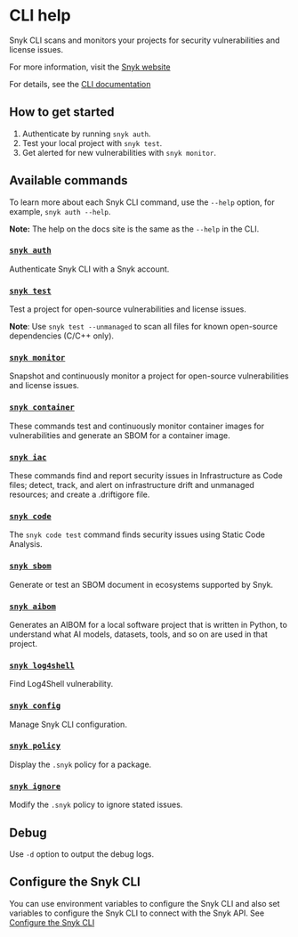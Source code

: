 # CLI help

Snyk CLI scans and monitors your projects for security vulnerabilities and license issues.

For more information, visit the [Snyk website](https://snyk.io)

For details, see the [CLI documentation](https://docs.snyk.io/snyk-cli)

## How to get started

1. Authenticate by running `snyk auth`.
2. Test your local project with `snyk test`.
3. Get alerted for new vulnerabilities with `snyk monitor`.

## Available commands

To learn more about each Snyk CLI command, use the `--help` option, for example, `snyk auth --help`.

**Note:** The help on the docs site is the same as the `--help` in the CLI.

### [`snyk auth`](auth.md)

Authenticate Snyk CLI with a Snyk account.

### [`snyk test`](test.md)

Test a project for open-source vulnerabilities and license issues.

**Note**: Use `snyk test --unmanaged` to scan all files for known open-source dependencies (C/C++ only).

### [`snyk monitor`](monitor.md)

Snapshot and continuously monitor a project for open-source vulnerabilities and license issues.

### [`snyk container`](container.md)

These commands test and continuously monitor container images for vulnerabilities and generate an SBOM for a container image.

### [`snyk iac`](iac.md)

These commands find and report security issues in Infrastructure as Code files; detect, track, and alert on infrastructure drift and unmanaged resources; and create a .driftigore file.

### [`snyk code`](code.md)

The `snyk code test` command finds security issues using Static Code Analysis.

### [`snyk sbom`](sbom.md)

Generate or test an SBOM document in ecosystems supported by Snyk.

### [`snyk aibom`](aibom.md)

Generates an AIBOM for a local software project that is written in Python, to understand what AI models, datasets, tools, and so on are used in that project.

### [`snyk log4shell`](log4shell.md)

Find Log4Shell vulnerability.

### [`snyk config`](config.md)

Manage Snyk CLI configuration.

### [`snyk policy`](policy.md)

Display the `.snyk` policy for a package.

### [`snyk ignore`](ignore.md)

Modify the `.snyk` policy to ignore stated issues.

## Debug

Use `-d` option to output the debug logs.

## Configure the Snyk CLI

You can use environment variables to configure the Snyk CLI and also set variables to configure the Snyk CLI to connect with the Snyk API. See [Configure the Snyk CLI](https://docs.snyk.io/snyk-cli/configure-the-snyk-cli)
